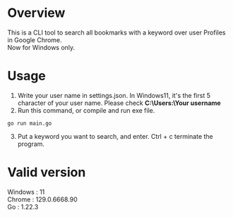 # Overview
This is a CLI tool to search all bookmarks with a keyword over user Profiles in Google Chrome.\
Now for Windows only.

# Usage
1. Write your user name in settings.json. In Windows11, it's the first 5 character of your user name. Please check __C:\Users:\Your username__
2. Run this command, or compile and run exe file.
```
go run main.go
```
3. Put a keyword you want to search, and enter. Ctrl + c terminate the program.


# Valid version
Windows : 11\
Chrome :  129.0.6668.90\
Go : 1.22.3
